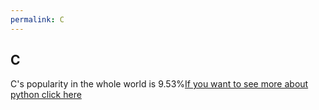 ```yaml
---
permalink: C
---
```

## C
C's popularity in the whole world is 9.53%[If you want to see more about python click here](/C)
